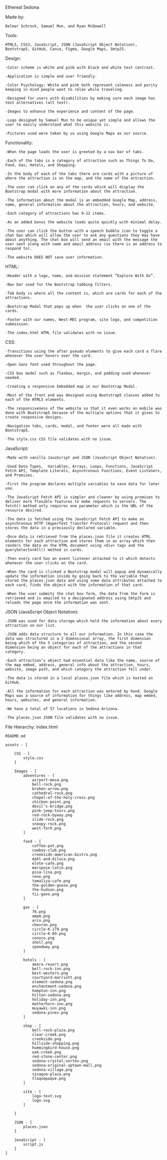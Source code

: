 Ethereal Sedona

Made by: 
    
    Delmar Schrock, Samuel Mun, and Ryan McDowell


Tools: 
    
    HTML5, CSS3, JavaScript, JSON (JavaScript Object Notation), Bootstrap5, GitHub, Canva, Figma, Google Maps, SmtpJS.


Design:

    -Color scheme is white and pink with black and white text contrast.

    -Application is simple and user friendly.

    -Color Psychology: White and pink both represent calmness and purity keeping in mind people want to relax while traveling.

    -Designed for users with disabilities by making sure each image has text alternatives (alt text).

    -Images to enhance the experience and content of the page.

    -Logo designed by Samuel Mun to be unique yet simple and allows the user to easily understand what this website is.

    -Pictures used were taken by us using Google Maps as our source.


Functionality:

    -When the page loads the user is greeted by a nav bar of tabs.

    -Each of the tabs is a category of attraction such as Things To Do, Food, Gas, Hotels, and Shopping.

    -In the body of each of the tabs there are cards with a picture of where the attraction is on the map, and the name of the attraction.

    -The user can click on any of the cards which will display the Bootstrap modal with more information about the attraction.

    -The information about the modal is an embedded Google Map, address, name, general information about the attraction, hours, and website.

    -Each category of attractions has 9-12 items.

    -As an added bonus the website loads quite quickly with minimal delay.

    -The user can click the button with a speech bubble icon to toggle a chat box which will allow the user to ask any questions they may have about anything. The chat box will send an email with the message the user sent along with name and email address (so there is an address to respond to).

    -The website DOES NOT save user information.


HTML:

    -Header with a logo, name, and mission statement “Explore With Us”.

    -Nav bar used for the Bootstrap tabbing filters.

    -Tab body is where all the content is, which are cards for each of the attractions.

    -Bootstrap Modal that pops up when  the user clicks on one of the cards.

    -Footer with our names, West-MEC program, site logo, and competition submission.

    -The index.html HTML file validates with no issue.


CSS: 

    -Transitions using the after pseudo elements to give each card a flare whenever the user hovers over the card.

    -Open Sans font used throughout the page.
    
    -CSS box model such as flexbox, margin, and padding used whenever needed.

    -Creating a responsive Embedded map in our Bootstrap Modal.

    -Most of the front end was designed using Bootstrap5 classes added to each of the HTML5 elements.

    -The responsiveness of the website so that it even works on mobile was done with Bootstrap5 because of the multiple options that it gives to create responsive designs.

    -Navigation tabs, cards, modal, and footer were all made with Bootstrap5.

    -The style.css CSS file validates with no issue.


JavaScript:

    -Made with vanilla JavaScript and JSON (JavaScript Object Notation).

    -Used Data Types,  Variables, Arrays, Loops, Functions, JavaScript Fetch API, Template Literals, Asynchronous Functions, Event Listeners,  and Promises.

    -First the program declares multiple variables to save data for later use.

    -The JavaScript Fetch API is simpler and cleaner by using promises to deliver more flexible features to make requests to servers. The fetch() method only requires one parameter which is the URL of the resource desired.

    -The data is fetched using the JavaScript Fetch API to make an asynchronous HTTP (HyperText Transfer Protocol) request and then stores the data in a previously declared variable.

    -Once data is retrieved from the places.json file it creates HTML elements for each attraction and stores them in an array which then renders the data on the HTML document using <div> tags and the querySelectorAll() method in cards.

    -Then every card has an event listener attached to it which detects whenever the user clicks on the card.

    -When the card is clicked a Bootstrap modal will popup and dynamically update the information inside by going back to the variable that stored the places.json data and using some data attributes attached to each card, finds the object with the information of that card.

    -When the user submits the chat box form, the data from the form is retrieved and is emailed to a designated address using SmtpJS and reloads the page once the information was sent.


JSON (JavaScript Object Notation):

    -JSON was used for data storage which held the information about every attraction on our list.

    -JSON adds data structure to all our information. In this case the data was structured in a 2 dimensional array, the first dimension being which of the 5 categories of attraction, and the second dimension being an object for each of the attractions in that category.

    -Each attraction’s object had essential data like the name, source of the map embed, address, general info about the attraction, hours, website, image path, and which category the attraction fell under.

    -The data is stored in a local places.json file which is hosted on GitHub.

    -All the information for each attraction was entered by hand. Google Maps was a source of information for things like address, map embed, hours, websites, and general information.

    -We have a total of 57 locations in Sedona Arizona.

    -The places.json JSON file validates with no issue.


File Hierarchy:
	index.html
 
	README.md

	assets - [

		CSS - [
			style.css
		]

		Images - [
			adventures - [
				airport-mesa.png
				bell-rock.png
				broken-arrow.png
				cathedral-rock.png 
				chapel-of-the-holy-cross.png
				chicken-point.png
				devil’s-bridge.png
				pink-jeep-tours.png
				red-rock-byway.png
				slide-rock.png
				snoopy-rock.png
				west-fork.png
			]

			food - [
				coffee-pot.png
				cowboy-club.png
				creekside-american-bistro.png
				dahl-and-diluca.png
				elote-cafe.png
				maripose-latin.png
				pisa-lisa.png
				rene.png
				tamaliza-cafe.png
                the-golden-goose.png
                the-hudson.png
                tii-gavo.png	
			]

			gas - [
				76.png
				ampm.png
				arco.png
				chevron.png
				circle-K-179.png
				circle-K-89.png
				conoco.png
				shell.png
				speedway.png
			]
 
			hotels - [
				amara-resort.png
				bell-rock-inn.png
				best-western.png
				courtyard-marriott.png
				element-sedona.png
				enchantment-sedona.png
				hampton-inn.png
				hilton-sedona.png
				holiday-inn.png
				matterhorn-inn.png
				muyawki-inn.png
				sedona-pines.png
			]

			shop - [
				bell-rock-plaza.png
				clear-creek.png
				creekside.png
				hillside-shopping.png
				hummingbird-house.png
				oak-creek.png
				red-stone-center.png
				sedona-crystal-vortex.png
				sedona-original-uptown-mall.png
				sedona-village.png
				sinagua-plaza.png
				tlaquepaque.png
			]

			site - [
				logo-text.svg
				logo.svg
			]

		]

		JSON - [
			places.json
		]

		JavaScript - [
			script.js
		]
    ]
